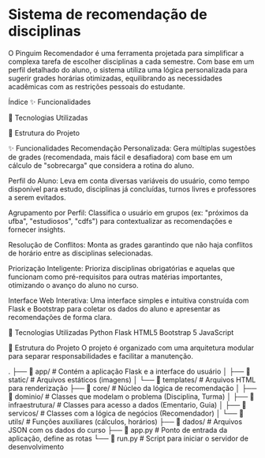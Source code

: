 # Sistema de recomendação de disciplinas
O Pinguim Recomendador é uma ferramenta projetada para simplificar a complexa tarefa de escolher disciplinas a cada semestre. Com base em um perfil detalhado do aluno, o sistema utiliza uma lógica personalizada para sugerir grades horárias otimizadas, equilibrando as necessidades acadêmicas com as restrições pessoais do estudante.

Índice
✨ Funcionalidades

🚀 Tecnologias Utilizadas

📂 Estrutura do Projeto

✨ Funcionalidades
Recomendação Personalizada: Gera múltiplas sugestões de grades (recomendada, mais fácil e desafiadora) com base em um cálculo de "sobrecarga" que considera a rotina do aluno.

Perfil do Aluno: Leva em conta diversas variáveis do usuário, como tempo disponível para estudo, disciplinas já concluídas, turnos livres e professores a serem evitados.

Agrupamento por Perfil: Classifica o usuário em grupos (ex: "próximos da ufba", "estudiosos", "cdfs") para contextualizar as recomendações e fornecer insights.

Resolução de Conflitos: Monta as grades garantindo que não haja conflitos de horário entre as disciplinas selecionadas.

Priorização Inteligente: Prioriza disciplinas obrigatórias e aquelas que funcionam como pré-requisitos para outras matérias importantes, otimizando o avanço do aluno no curso.

Interface Web Interativa: Uma interface simples e intuitiva construída com Flask e Bootstrap para coletar os dados do aluno e apresentar as recomendações de forma clara.

🚀 Tecnologias Utilizadas
Python
Flask
HTML5
Bootstrap 5
JavaScript

📂 Estrutura do Projeto
O projeto é organizado com uma arquitetura modular para separar responsabilidades e facilitar a manutenção.

.
├── 📂 app/                # Contém a aplicação Flask e a interface do usuário
│   ├── 📂 static/         # Arquivos estáticos (imagens)
│   └── 📂 templates/      # Arquivos HTML para renderização
├── 📂 core/               # Núcleo da lógica de recomendação
│   ├── 📂 dominio/        # Classes que modelam o problema (Disciplina, Turma)
│   ├── 📂 infraestrutura/ # Classes para acesso a dados (Ementario, Guia)
│   ├── 📂 servicos/       # Classes com a lógica de negócios (Recomendador)
│   └── 📂 utils/          # Funções auxiliares (cálculos, horários)
├── 📂 dados/              # Arquivos JSON com os dados do curso
├── 📜 app.py              # Ponto de entrada da aplicação, define as rotas
└── 📜 run.py              # Script para iniciar o servidor de desenvolvimento